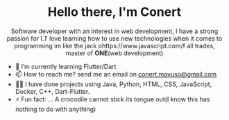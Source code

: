 <div id="header" align="center">
  <h1>Hello there, I'm Conert</h1>
  <p>Software developer with an interest in web development, I have a strong passion for I.T love learning how to use new technologies when it comes to programming im like the jack ohttps://www.javascript.com/f all trades, master of <b>ONE</b>(web development) </p>
</div>


- 🌱 I’m currently learning Flutter/Dart
- 📫 How to reach me?  send me an email on conert.mavuso@gmail.com
- 👨‍🍳 I have done projects using Java, Python, HTML, CSS, JavaScript, Docker, C++, Dart-Flutter.
- ⚡ Fun fact: ...  A crocodile cannot stick its tongue out(I know this has nothing to do with anything)

<!---
conert1/conert1 is a ✨ special ✨ repository because its `README.md` (this file) appears on your GitHub profile.
You can click the Preview link to take a look at your changes.
--->
